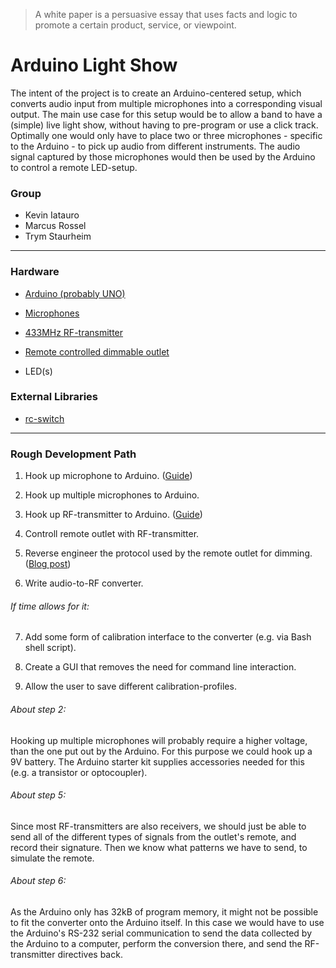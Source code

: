 > A white paper is a persuasive essay that uses facts and logic to promote a certain product, service, or viewpoint.

# Arduino Light Show

The intent of the project is to create an Arduino-centered setup, which converts audio input from multiple microphones into a corresponding visual output. 
The main use case for this setup would be to allow a band to have a (simple) live light show, without having to pre-program or use a click track. Optimally one would only have to place two or three microphones - specific to the Arduino - to pick up audio from different instruments. The audio signal captured by those microphones would then be used by the Arduino to control a remote LED-setup.

### Group

- Kevin Iatauro
- Marcus Rossel
- Trym Staurheim

---

### Hardware

-  [Arduino (probably UNO)](https://en.wikipedia.org/wiki/Arduino_Uno)

- [Microphones](https://www.amazon.de/Gaoxing-Tech-Empfindlichkeits-Mikrofon-Abfragungs/dp/B06XCKSKG1/ref=sr_1_2?ie=UTF8&qid=1547672642&sr=8-2&keywords=Arduino+Microphone)

-  [433MHz RF-transmitter](https://randomnerdtutorials.com/rf-433mhz-transmitter-receiver-module-with-arduino/)

-  [Remote controlled dimmable outlet](https://www.obi.de/hausfunksteuerung/home-easy-funk-steckdosendimmer-he878/p/6430334?wt_mc=gs.pla.Technik.SicherheitHaustechnik.Hausfunksteuerung&wt_cc1=664842664&wt_cc2=&wt_cc3=&wt_cc4=c&gclid=CjwKCAjw14rbBRB3EiwAKeoG_0SW0bwHGJlZ-U5C8u6usz1GWlYa5jHdXU04i18DXpQEug9Ly1enyRoCYvEQAvD_BwE)

- LED(s)

### External Libraries

-  [rc-switch](https://github.com/sui77/rc-switch.git)

---

### Rough Development Path

1. Hook up microphone to Arduino. ([Guide](https://www.instructables.com/id/Use-of-Microphone-Module/))

2. Hook up multiple microphones to Arduino.

3. Hook up RF-transmitter to Arduino. ([Guide](https://randomnerdtutorials.com/rf-433mhz-transmitter-receiver-module-with-arduino/))

4. Controll remote outlet with RF-transmitter.

5. Reverse engineer the protocol used by the remote outlet for dimming. ([Blog post](http://physudo.blogspot.com/2013/08/home-automation-mit-dem-arduino-und-433_17.html))

6. Write audio-to-RF converter.

###### If time allows for it:

7. Add some form of calibration interface to the converter (e.g. via Bash shell script).

8. Create a GUI that removes the need for command line interaction.

9. Allow the user to save different calibration-profiles.

###### About step 2:
Hooking up multiple microphones will probably require a higher voltage, than the one put out by the Arduino. For this purpose we could hook up a 9V battery. The Arduino starter kit supplies accessories needed for this (e.g. a transistor or optocoupler).

###### About step 5:

Since most RF-transmitters are also receivers, we should just be able to send all of the different types of signals from the outlet's remote, and record their signature. Then we know what patterns we have to send, to simulate the remote.

###### About step 6:

As the Arduino only has 32kB of program memory, it might not be possible to fit the converter onto the Arduino itself. In this case we would have to use the Arduino's RS-232 serial communication to send the data collected by the Arduino to a computer, perform the conversion there, and send the RF-transmitter directives back.
